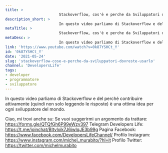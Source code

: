 ```yaml
---
title: > 
                        Stackoverflow, cos'è e perche da Sviluppatori dovreste usarlo?
description_short: > 
                        In questo video parliamo di Stackoverflow e del perché contribuire attivamente (quindi non solo leggendo le risposte) è una ottima ...
metaTitle: > 
                        Stackoverflow, cos'è e perche da Sviluppatori dovreste usarlo?
metaDesc: > 
                        In questo video parliamo di Stackoverflow e del perché contribuire attivamente (quindi non solo leggendo le risposte) è una ottima ...
link: 'https://www.youtube.com/watch?v=0k87YSHCt_Y'
id: '0k87YSHCt_Y'
date: '2021-05-24'
slug: 'stackoverflow-cose-e-perche-da-sviluppatori-dovreste-usarlo'
channel: 'DevelopersLife'
tags: 
- developer
- programmatore
- sviluppatore
---
```

In questo video parliamo di Stackoverflow e del perché contribuire attivamente (quindi non solo leggendo le risposte) è una ottima idea per ogni sviluppatore del mondo.

Ciao, mi trovi anche su:
Se vuoi suggerirmi un argomento da trattare: https://forms.gle/QTQfGh6P99eWzv397
Telegram Developers Life: https://t.me/joinchat/BItvlxik7J6iwIqJE3b99g
Pagina Facebook: https://www.facebook.com/DevelopersLifeChannel/
Profilo Instagram: https://www.instagram.com/michel_murabito/?hl=it
Profilo Twitter: https://twitter.com/michelmurabito​